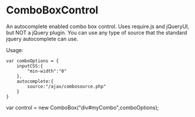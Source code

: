 # ComboBoxControl
An autocomplete enabled combo box control. Uses require.js and jQueryUI, but NOT a jQuery plugin.
You can use any type of source that the standard jquery autocomplete can use.

Usage:
```
var comboOptions = {
    inputCSS:{
        "min-width":"0"
    },
    autocomplete:{
        source:"/ajax/combosource.php"
    }
}
```

var control = new ComboBox("div#myCombo",comboOptions);
